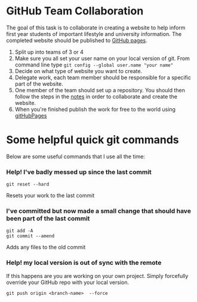 

# GitHub Team Collaboration 

The goal of this task is to collaborate in creating a website to help inform first year students of important lifestyle and university information. 
The completed website should be published to [GitHub pages](https://pages.github.com/).


1. Split up into teams of 3 or 4 
2. Make sure you all set your user name on your local version of git. From command line type `git config --global user.name "your name"`
2. Decide on what type of website you want to create. 
3. Delegate work, each team member should be responsible for a specific part of the website. 
4. One member of the team should set up a repository. You should then follow the steps in the [notes](README.md) in order to collaborate and create the website. 
5. When you're finished publish the work for free to the world using [gitHubPages](https://help.github.com/articles/user-organization-and-project-pages/)



  


# Some helpful quick git commands

Below are some useful commands that I use all the time:


### Help! I've badly messed up since the last commit 

`git reset --hard`   

Resets your work to the last commit 

### I've committed but now made a small change that should have been part of the last commit

`git add -A`  
`git commit --amend` 

Adds any files to the old commit 
 
### Help! my local version is out of sync with the remote

If this happens are you are working on your own project. Simply forcefully override your GitHub repo with your local version.

`git push origin <branch-name>  --force`





